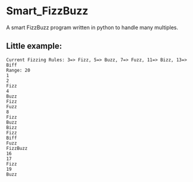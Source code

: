 # Smart_FizzBuzz
A smart FizzBuzz program written in python to handle many multiples.

## Little example:
```
Current Fizzing Rules: 3=> Fizz, 5=> Buzz, 7=> Fuzz, 11=> Bizz, 13=> Biff
Range: 20
1
2
Fizz
4
Buzz
Fizz
Fuzz
8
Fizz
Buzz
Bizz
Fizz
Biff
Fuzz
FizzBuzz
16
17
Fizz
19
Buzz

```
  
